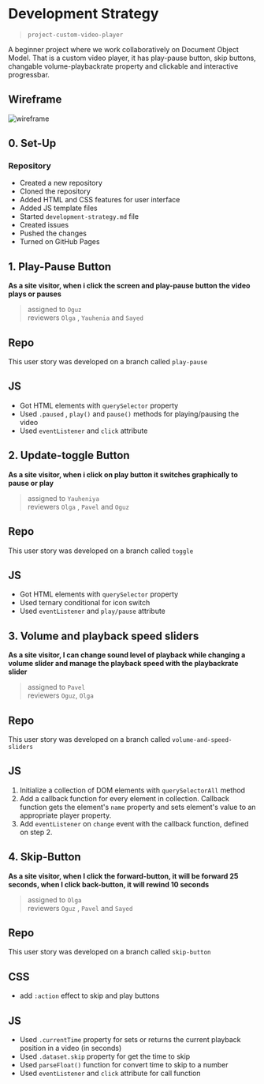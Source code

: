 # Development Strategy

> `project-custom-video-player`

A beginner project where we work collaboratively on Document Object Model. That is a custom video player, it has play-pause button, skip buttons, changable volume-playbackrate property and clickable and interactive progressbar.

## Wireframe

![wireframe]()

## 0. Set-Up

### Repository

- Created a new repository
- Cloned the repository
- Added HTML and CSS features for user interface
- Added JS template files
- Started `development-strategy.md` file
- Created issues
- Pushed the changes
- Turned on GitHub Pages

## 1. Play-Pause Button

**As a site visitor, when i click the screen and play-pause button the video plays or pauses**

> assigned to `Oguz`  
> reviewers `Olga` , `Yauhenia` and `Sayed`

## Repo

This user story was developed on a branch called `play-pause`

## JS

- Got HTML elements with `querySelector` property
- Used `.paused` , `play()` and `pause()` methods for playing/pausing the video
- Used `eventListener` and `click` attribute

## 2. Update-toggle Button

**As a site visitor, when i click on play button it switches graphically to pause or play**

> assigned to `Yauheniya`  
> reviewers `Olga` , `Pavel` and `Oguz`

## Repo

This user story was developed on a branch called `toggle`

## JS

- Got HTML elements with `querySelector` property
- Used ternary conditional for icon switch
- Used `eventListener` and `play/pause` attribute

## 3. Volume and playback speed sliders

**As a site visitor, I can change sound level of playback while changing a volume slider and manage the playback speed with the playbackrate slider**

> assigned to `Pavel`  
> reviewers `Oguz`, `Olga` 

## Repo

This user story was developed on a branch called `volume-and-speed-sliders`

## JS

1. Initialize a collection of DOM elements with `querySelectorAll` method
2. Add a callback function for every element in collection. Callback function gets the element's `name` property and sets element's value to an appropriate player property.
3. Add `eventListener` on `change` event with the callback function, defined on step 2.


## 4. Skip-Button

**As a site visitor, when I click the forward-button, it will be forward 25 seconds, when I click back-button, it will rewind 10 seconds**

> assigned to `Olga`  
> reviewers `Oguz` , `Pavel` and `Sayed`

## Repo

This user story was developed on a branch called `skip-button`

## CSS

- add `:action` effect to skip and play buttons

## JS

- Used `.currentTime` property for sets or returns the current playback position in a video (in seconds)
- Used `.dataset.skip` property for get the time to skip
- Used `parseFloat()` function for convert time to skip to a number
- Used `eventListener` and `click` attribute for call function

